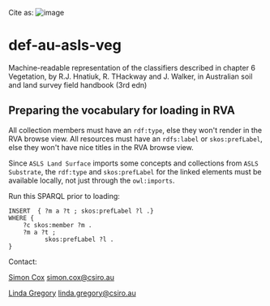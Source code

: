 Cite as: ![image](https://github.com/user-attachments/assets/be48b95b-6de3-402e-a697-b0ea80a911cb)

# def-au-asls-veg
Machine-readable representation of the classifiers described in chapter 6 Vegetation, by R.J. Hnatiuk, R. THackway and J. Walker, in Australian soil and land survey field handbook (3rd edn)

## Preparing the vocabulary for loading in RVA

All collection members must have an `rdf:type`, else they won't render in the RVA browse view. 
All resources must have an `rdfs:label` or `skos:prefLabel`, else they won't have nice titles in the RVA browse view. 

Since `ASLS Land Surface` imports some concepts and collections from `ASLS Substrate`, the `rdf:type` and `skos:prefLabel` for the linked elements must be available locally, not just through the `owl:imports`. 

Run this SPARQL prior to loading:
```
INSERT  { ?m a ?t ; skos:prefLabel ?l .}
WHERE {
	?c skos:member ?m . 
	?m a ?t ; 
	      skos:prefLabel ?l .
}
```

Contact: 

[Simon Cox](https://orcid.org/0000-0002-3884-3420)
simon.cox@csiro.au 

[Linda Gregory](https://orcid.org/0000-0002-0693-1899)
linda.gregory@csiro.au 
